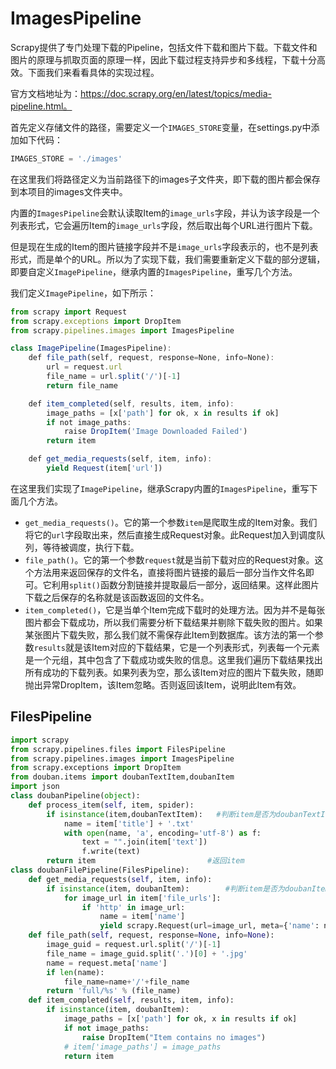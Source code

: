 #  ImagesPipeline





Scrapy提供了专门处理下载的Pipeline，包括文件下载和图片下载。下载文件和图片的原理与抓取页面的原理一样，因此下载过程支持异步和多线程，下载十分高效。下面我们来看看具体的实现过程。 

官方文档地址为：https://doc.scrapy.org/en/latest/topics/media-pipeline.html。

首先定义存储文件的路径，需要定义一个`IMAGES_STORE`变量，在settings.py中添加如下代码：

```javascript
IMAGES_STORE = './images'
```

在这里我们将路径定义为当前路径下的images子文件夹，即下载的图片都会保存到本项目的images文件夹中。

内置的`ImagesPipeline`会默认读取Item的`image_urls`字段，并认为该字段是一个列表形式，它会遍历Item的`image_urls`字段，然后取出每个URL进行图片下载。

但是现在生成的Item的图片链接字段并不是`image_urls`字段表示的，也不是列表形式，而是单个的URL。所以为了实现下载，我们需要重新定义下载的部分逻辑，即要自定义`ImagePipeline`，继承内置的`ImagesPipeline`，重写几个方法。

我们定义`ImagePipeline`，如下所示：

```javascript
from scrapy import Request
from scrapy.exceptions import DropItem
from scrapy.pipelines.images import ImagesPipeline

class ImagePipeline(ImagesPipeline):
    def file_path(self, request, response=None, info=None):
        url = request.url
        file_name = url.split('/')[-1]
        return file_name

    def item_completed(self, results, item, info):
        image_paths = [x['path'] for ok, x in results if ok]
        if not image_paths:
            raise DropItem('Image Downloaded Failed')
        return item

    def get_media_requests(self, item, info):
        yield Request(item['url'])
```

在这里我们实现了`ImagePipeline`，继承Scrapy内置的`ImagesPipeline`，重写下面几个方法。

- `get_media_requests()`。它的第一个参数`item`是爬取生成的Item对象。我们将它的`url`字段取出来，然后直接生成Request对象。此Request加入到调度队列，等待被调度，执行下载。
- `file_path()`。它的第一个参数`request`就是当前下载对应的Request对象。这个方法用来返回保存的文件名，直接将图片链接的最后一部分当作文件名即可。它利用`split()`函数分割链接并提取最后一部分，返回结果。这样此图片下载之后保存的名称就是该函数返回的文件名。
- `item_completed()`，它是当单个Item完成下载时的处理方法。因为并不是每张图片都会下载成功，所以我们需要分析下载结果并剔除下载失败的图片。如果某张图片下载失败，那么我们就不需保存此Item到数据库。该方法的第一个参数`results`就是该Item对应的下载结果，它是一个列表形式，列表每一个元素是一个元组，其中包含了下载成功或失败的信息。这里我们遍历下载结果找出所有成功的下载列表。如果列表为空，那么该Item对应的图片下载失败，随即抛出异常DropItem，该Item忽略。否则返回该Item，说明此Item有效。

## FilesPipeline

``` python
import scrapy
from scrapy.pipelines.files import FilesPipeline
from scrapy.pipelines.images import ImagesPipeline
from scrapy.exceptions import DropItem
from douban.items import doubanTextItem,doubanItem
import json
class doubanPipeline(object):
    def process_item(self, item, spider):
        if isinstance(item,doubanTextItem):   #判断item是否为doubanTextItem类型
            name = item['title'] + '.txt'
            with open(name, 'a', encoding='utf-8') as f:
                text = "".join(item['text'])
                f.write(text)
        return item                         #返回item
class doubanFilePipeline(FilesPipeline):
    def get_media_requests(self, item, info):
        if isinstance(item, doubanItem):        #判断item是否为doubanItem类型
            for image_url in item['file_urls']:
                if 'http' in image_url:
                    name = item['name']
                    yield scrapy.Request(url=image_url, meta={'name': name})
    def file_path(self, request, response=None, info=None):
        image_guid = request.url.split('/')[-1]
        file_name = image_guid.split('.')[0] + '.jpg'
        name = request.meta['name']
        if len(name):
            file_name=name+'/'+file_name
        return 'full/%s' % (file_name)
    def item_completed(self, results, item, info):
        if isinstance(item, doubanItem):
            image_paths = [x['path'] for ok, x in results if ok]
            if not image_paths:
                raise DropItem("Item contains no images")
            # item['image_paths'] = image_paths
            return item
```


